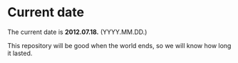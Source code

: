 # Current date

The current date is **2012.07.18.** (YYYY.MM.DD.)

This repository will be good when the world ends, so we will know how long it lasted.